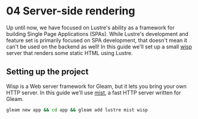 # 04 Server-side rendering

Up until now, we have focused on Lustre's ability as a framework for building
Single Page Applications (SPAs). While Lustre's development and feature set is
primarily focused on SPA development, that doesn't mean it can't be used on the
backend as well! In this guide we'll set up a small [wisp](https://hexdocs.pm/wisp/)
server that renders some static HTML using Lustre.

## Setting up the project

Wisp is a Web server framework for Gleam, but it lets you bring your own HTTP
server. In this guide we'll use [mist](https://hexdocs.pm/mist/), a fast HTTP
server written for Gleam.

```sh
gleam new app && cd app && gleam add lustre mist wisp
```
